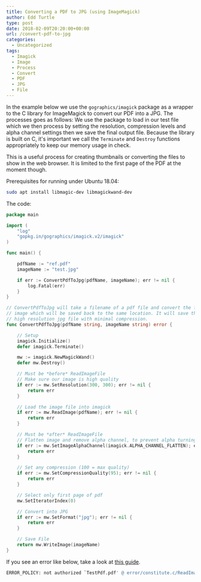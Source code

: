 ```yaml
---
title: Converting a PDF to JPG (using ImageMagick)
author: Edd Turtle
type: post
date: 2018-02-09T20:20:00+00:00
url: /convert-pdf-to-jpg
categories:
  - Uncategorized
tags:
  - Imagick
  - Image
  - Process
  - Convert
  - PDF
  - JPG
  - File
---
```


In the example below we use the `gographics/imagick` package as a wrapper to the C library for ImageMagick to convert our PDF into a JPG. The processes goes as follows: We use the package to load in our test file which we then process by setting the resolution, compression levels and alpha channel settings then we save the final output file. Because the library is built on C, it's important we call the `Terminate` and `Destroy` functions appropriately to keep our memory usage in check. 

This is a useful process for creating thumbnails or converting the files to show in the web browser. It is limited to the first page of the PDF at the moment though.

Prerequisites for running under Ubuntu 18.04:

```bash
sudo apt install libmagic-dev libmagickwand-dev
```

The code:

```go
package main

import (
    "log"
    "gopkg.in/gographics/imagick.v2/imagick"
)

func main() {

    pdfName := "ref.pdf"
    imageName := "test.jpg"

    if err := ConvertPdfToJpg(pdfName, imageName); err != nil {
        log.Fatal(err)
    }
}

// ConvertPdfToJpg will take a filename of a pdf file and convert the file into an 
// image which will be saved back to the same location. It will save the image as a 
// high resolution jpg file with minimal compression.
func ConvertPdfToJpg(pdfName string, imageName string) error {

    // Setup
    imagick.Initialize()
    defer imagick.Terminate()

    mw := imagick.NewMagickWand()
    defer mw.Destroy()

    // Must be *before* ReadImageFile
    // Make sure our image is high quality
    if err := mw.SetResolution(300, 300); err != nil {
        return err
    }

    // Load the image file into imagick
    if err := mw.ReadImage(pdfName); err != nil {
        return err
    }

    // Must be *after* ReadImageFile
    // Flatten image and remove alpha channel, to prevent alpha turning black in jpg
    if err := mw.SetImageAlphaChannel(imagick.ALPHA_CHANNEL_FLATTEN); err != nil {
        return err
    }

    // Set any compression (100 = max quality)
    if err := mw.SetCompressionQuality(95); err != nil {
        return err
    }

    // Select only first page of pdf
    mw.SetIteratorIndex(0)

    // Convert into JPG
    if err := mw.SetFormat("jpg"); err != nil {
        return err
    }

    // Save File
    return mw.WriteImage(imageName)
}
```

If you see an error like below, take a look at [this guide](https://alexvanderbist.com/posts/2018/fixing-imagick-error-unauthorized).

```bash
ERROR_POLICY: not authorized `TestPdf.pdf' @ error/constitute.c/ReadImage/412
```